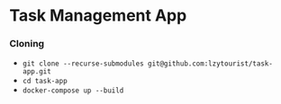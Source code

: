 # Task Management App

### Cloning

- `git clone --recurse-submodules git@github.com:lzytourist/task-app.git`
- `cd task-app`
- `docker-compose up --build`